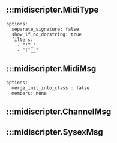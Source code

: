 ## :::midiscripter.MidiType
    options:
      separate_signature: false
      show_if_no_docstring: true
      filters:
        - "!^_"
        - "!^__"

## :::midiscripter.MidiMsg
    options:
      merge_init_into_class : false
      members: none

## :::midiscripter.ChannelMsg

## :::midiscripter.SysexMsg
